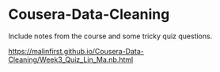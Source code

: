 # Cousera-Data-Cleaning

Include notes from the course and some tricky quiz questions.

 https://malinfirst.github.io/Cousera-Data-Cleaning/Week3_Quiz_Lin_Ma.nb.html
